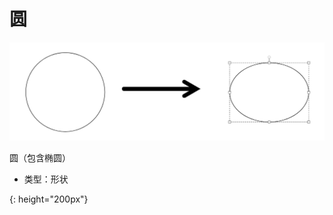 # 圆 

![组件-圆][ellipse-01]

圆（包含椭圆）

- 类型：形状

[ellipse-01]: ../images/ellipse-01.png
{: height="200px"}
